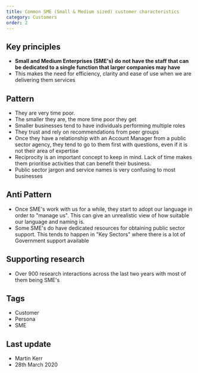 ```yaml
---
title: Common SME (Small & Medium sized) customer characteristics
category: Customers
order: 2
---
```


## Key principles ##
- **Small and Medium Enterprises (SME's) do not have the staff that can be dedicated to a single function that larger companies may have**
- This makes the need for efficiency, clarity and ease of use when we are delivering them services


## Pattern
- They are very time poor.
- The smaller they are, the more time poor they get
- Smaller businesses tend to have individuals performing multiple roles
- They trust and rely on recommendations from peer groups
- Once they have a relationship with an Account Manager from a public sector agency, they tend to go to them first with questions, even if it is not their area of expertise
- Reciprocity is an important concept to keep in mind. Lack of time makes them prioritise activities that can benefit their business.
- Public sector jargon and service names is very confusing to most businesses

## Anti Pattern
- Once SME's work with us for a while, they start to adopt our language in order to "manage us". This can give an unrealistic view of how suitable our language and naming is.
- Some SME's do have dedicated resources for obtaining public sector support. This tends to happen in "Key Sectors" where there is a lot of Government support available 

## Supporting research
- Over 900 research interactions across the last two years with most of them being SME's

## Tags
- Customer
- Persona
- SME

## Last update
- Martin Kerr
- 28th March 2020
